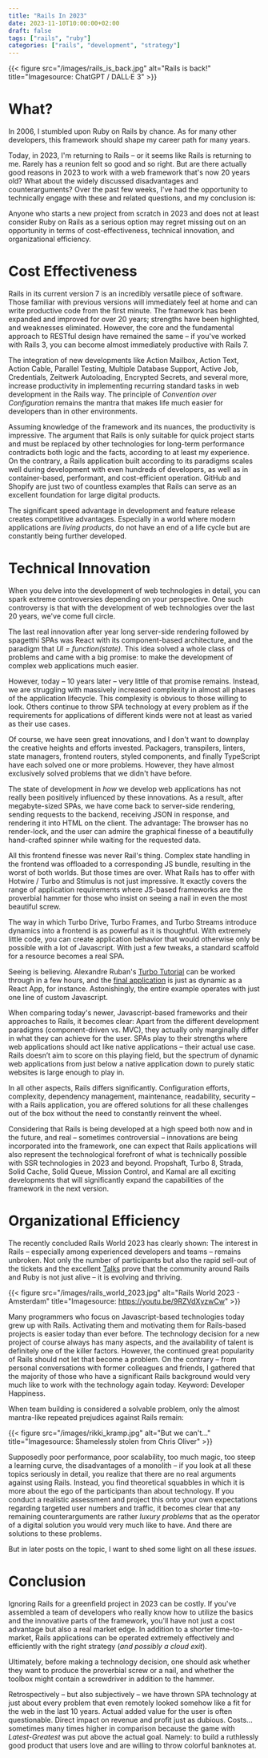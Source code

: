 ```yaml
---
title: "Rails In 2023"
date: 2023-11-10T10:00:00+02:00
draft: false
tags: ["rails", "ruby"]
categories: ["rails", "development", "strategy"]
---
```


{{< figure src="/images/rails_is_back.jpg" alt="Rails is back!" title="Imagesource: ChatGPT / DALL·E 3" >}}

# What?

In 2006, I stumbled upon Ruby on Rails by chance. As for many other developers, this framework should shape my career path for many years.

Today, in 2023, I'm returning to Rails – or it seems like Rails is returning to me. Rarely has a reunion felt so good and so right. But are there actually good reasons in 2023 to work with a web framework that's now 20 years old? What about the widely discussed disadvantages and counterarguments? Over the past few weeks, I've had the opportunity to technically engage with these and related questions, and my conclusion is:

Anyone who starts a new project from scratch in 2023 and does not at least consider Ruby on Rails as a serious option may regret missing out on an opportunity in terms of cost-effectiveness, technical innovation, and organizational efficiency.

# Cost Effectiveness

Rails in its current version 7 is an incredibly versatile piece of software. Those familiar with previous versions will immediately feel at home and can write productive code from the first minute. The framework has been expanded and improved for over 20 years; strengths have been highlighted, and weaknesses eliminated. However, the core and the fundamental approach to RESTful design have remained the same – if you've worked with Rails 3, you can become almost immediately productive with Rails 7.

The integration of new developments like Action Mailbox, Action Text, Action Cable, Parallel Testing, Multiple Database Support, Active Job, Credentials, Zeitwerk Autoloading, Encrypted Secrets, and several more, increase productivity in implementing recurring standard tasks in web development in the Rails way. The principle of _Convention over Configuration_ remains the mantra that makes life much easier for developers than in other environments.

Assuming knowledge of the framework and its nuances, the productivity is impressive. The argument that Rails is only suitable for quick project starts and must be replaced by other technologies for long-term performance contradicts both logic and the facts, according to at least my experience. On the contrary, a Rails application built according to its paradigms scales well during development with even hundreds of developers, as well as in container-based, performant, and cost-efficient operation. GitHub and Shopify are just two of countless examples that Rails can serve as an excellent foundation for large digital products.

The significant speed advantage in development and feature release creates competitive advantages. Especially in a world where modern applications are _living products_, do not have an end of a life cycle but are constantly being further developed.

# Technical Innovation

When you delve into the development of web technologies in detail, you can spark extreme controversies depending on your perspective. One such controversy is that with the development of web technologies over the last 20 years, we've come full circle.

The last real innovation after year long server-side rendering followed by spagetthi SPAs was React with its component-based architecture, and the paradigm that _UI = function(state)_. This idea solved a whole class of problems and came with a big promise: to make the development of complex web applications much easier.

However, today – 10 years later – very little of that promise remains. Instead, we are struggling with massively increased complexity in almost all phases of the application lifecycle. This complexity is obvious to those willing to look. Others continue to throw SPA technology at every problem as if the requirements for applications of different kinds were not at least as varied as their use cases.

Of course, we have seen great innovations, and I don't want to downplay the creative heights and efforts invested. Packagers, transpilers, linters, state managers, frontend routers, styled components, and finally TypeScript have each solved one or more problems. However, they have almost exclusively solved problems that we didn't have before.

The state of development in _how_ we develop web applications has not really been positively influenced by these innovations. As a result, after megabyte-sized SPAs, we have come back to server-side rendering, sending requests to the backend, receiving JSON in response, and rendering it into HTML on the client. The advantage: The browser has no render-lock, and the user can admire the graphical finesse of a beautifully hand-crafted spinner while waiting for the requested data.

All this frontend finesse was never Rail's thing. Complex state handling in the frontend was offloaded to a corresponding JS bundle, resulting in the worst of both worlds. But those times are over. What Rails has to offer with Hotwire / Turbo and Stimulus is not just impressive. It exactly covers the range of application requirements where JS-based frameworks are the proverbial hammer for those who insist on seeing a nail in even the most beautiful screw.

The way in which Turbo Drive, Turbo Frames, and Turbo Streams introduce dynamics into a frontend is as powerful as it is thoughtful. With extremely little code, you can create application behavior that would otherwise only be possible with a lot of Javascript. With just a few tweaks, a standard scaffold for a resource becomes a real SPA.

Seeing is believing. Alexandre Ruban's [Turbo Tutorial](https://www.hotrails.dev/) can be worked through in a few hours, and the [final application](https://www.hotrails.dev/quotes) is just as dynamic as a React App, for instance. Astonishingly, the entire example operates with just one line of custom Javascript.

When comparing today's newer, Javascript-based frameworks and their approaches to Rails, it becomes clear: Apart from the different development paradigms (component-driven vs. MVC), they actually only marginally differ in what they can achieve for the user. SPAs play to their strengths where web applications should act like native applications – their actual use case. Rails doesn’t aim to score on this playing field, but the spectrum of dynamic web applications from just below a native application down to purely static websites is large enough to play in.

In all other aspects, Rails differs significantly. Configuration efforts, complexity, dependency management, maintenance, readability, security – with a Rails application, you are offered solutions for all these challenges out of the box without the need to constantly reinvent the wheel.

Considering that Rails is being developed at a high speed both now and in the future, and real – sometimes controversial – innovations are being incorporated into the framework, one can expect that Rails applications will also represent the technological forefront of what is technically possible with SSR technologies in 2023 and beyond. Propshaft, Turbo 8, Strada, Solid Cache, Solid Queue, Mission Control, and Kamal are all exciting developments that will significantly expand the capabilities of the framework in the next version.

# Organizational Efficiency

The recently concluded Rails World 2023 has clearly shown: The interest in Rails – especially among experienced developers and teams – remains unbroken. Not only the number of participants but also the rapid sell-out of the tickets and the excellent [Talks](https://www.youtube.com/watch?v=9RZVdXyzwCw&list=PLHFP2OPUpCeY9IX3Ht727dwu5ZJ2BBbZP) prove that the community around Rails and Ruby is not just alive – it is evolving and thriving.

{{< figure src="/images/rails_world_2023.jpg" alt="Rails World 2023 - Amsterdam" title="Imagesource: https://youtu.be/9RZVdXyzwCw" >}}

Many programmers who focus on Javascript-based technologies today grew up with Rails. Activating them and motivating them for Rails-based projects is easier today than ever before. The technology decision for a new project of course always has many aspects, and the availability of talent is definitely one of the killer factors. However, the continued great popularity of Rails should not let that become a problem. On the contrary – from personal conversations with former colleagues and friends, I gathered that the majority of those who have a significant Rails background would very much like to work with the technology again today. Keyword: Developer Happiness.

When team building is considered a solvable problem, only the almost mantra-like repeated prejudices against Rails remain:

{{< figure src="/images/rikki_kramp.jpg" alt="But we can't..." title="Imagesource: Shamelessly stolen from Chris Oliver" >}}

Supposedly poor performance, poor scalability, too much magic, too steep a learning curve, the disadvantages of a monolith – if you look at all these topics seriously in detail, you realize that there are no real arguments against using Rails. Instead, you find theoretical squabbles in which it is more about the ego of the participants than about technology. If you conduct a realistic assessment and project this onto your own expectations regarding targeted user numbers and traffic, it becomes clear that any remaining counterarguments are rather _luxury problems_ that as the operator of a digital solution you would very much like to have. And there are solutions to these problems.

But in later posts on the topic, I want to shed some light on all these _issues_.

# Conclusion

Ignoring Rails for a greenfield project in 2023 can be costly. If you've assembled a team of developers who really know how to utilize the basics and the innovative parts of the framework, you'll have not just a cost advantage but also a real market edge. In addition to a shorter time-to-market, Rails applications can be operated extremely effectively and efficiently with the right strategy (_and possibly a cloud exit_).

Ultimately, before making a technology decision, one should ask whether they want to produce the proverbial screw or a nail, and whether the toolbox might contain a screwdriver in addition to the hammer.

Retrospectively – but also subjectively – we have thrown SPA technology at just about every problem that even remotely looked somehow like a fit for the web in the last 10 years. Actual added value for the user is often questionable. Direct impact on revenue and profit just as dubious. Costs... sometimes many times higher in comparison because the game with _Latest-Greatest_ was put above the actual goal. Namely: to build a ruthlessly good product that users love and are willing to throw colorful banknotes at.
